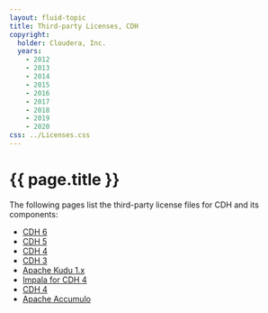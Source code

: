 ```yaml
---
layout: fluid-topic
title: Third-party Licenses, CDH
copyright:
  holder: Cloudera, Inc.
  years:
    - 2012
    - 2013
    - 2014
    - 2015
    - 2016
    - 2017
    - 2018
    - 2019
    - 2020
css: ../Licenses.css
---
```

# {{ page.title }}

The following pages list the third-party license files for CDH and its
components:

* [CDH 6](ctpl_cdh6.html)
* [CDH 5](ctpl_cdh5.html)
* [CDH 4](ctpl_topic_2.html)
* [CDH 3](ctpl_topic_3.html)
* [Apache Kudu 1.x](ctpl_kudu1.html)
* [Impala for CDH 4](ctpl_impala.html)
* [CDH 4](ctpl_search.html)
* [Apache Accumulo](ctpl_accumulo.html)
